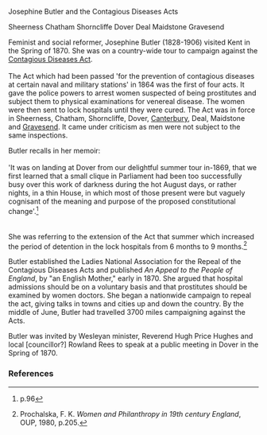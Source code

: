 Josephine Butler and the Contagious Diseases Acts

Sheerness
Chatham
Shorncliffe
Dover
Deal
Maidstone
Gravesend

Feminist and social reformer, Josephine Butler (1828-1906) visited Kent in the Spring of 1870. She was on a country-wide tour to campaign against the [Contagious Diseases Act](/19c/19c-contagious-diseases).
<br><br>
The Act which had been passed 'for the prevention of contagious diseases at certain naval and military stations' in 1864 was the first of four acts. It gave the police powers to arrest women suspected of being prostitutes and subject them to physical examinations for venereal disease. The women were then sent to lock hospitals until they were cured. The Act was in force in Sheerness, Chatham, Shorncliffe, Dover, [Canterbury](/19c/19c-canterbury), Deal, Maidstone and [Gravesend](/19c/19c-gravesend/). It came under criticism as men were not subject to the same inspections.  

Butler recalls in her memoir:
<br><br>
'It was on landing at Dover from our delightful summer tour in-1869, that we first learned that a small clique in Parliament had been too successfully busy over this work of darkness during the hot August days, or rather nights, in a thin House, in which most of those present were but vaguely cognisant of the meaning and purpose of the proposed constitutional change'.[^ref1]  
<br><br>
She was referring to the extension of the Act that summer which increased the period of detention in the lock hospitals from 6 months to 9 months.[^ref2]

Butler established the Ladies National Association for the Repeal of the Contagious Diseases Acts and published _An Appeal to the People of England_, by "an English Mother," early in 1870. She argued that hospital admissions should be on a voluntary basis and that prostitutes should be examined by women doctors.  She began a nationwide campaign to repeal the act, giving talks in towns and cities up and down the country. By the middle of June, Butler had travelled 3700 miles campaigning against the Acts.  


Butler was invited by Wesleyan minister, Reverend Hugh Price Hughes and local [councillor?] Rowland Rees to speak at a public meeting in Dover in the Spring of 1870.

### References

[^ref1]: p.96
[^ref2]: Prochalska, F. K. _Women and Philanthropy in 19th century England_, OUP, 1980, p.205.

